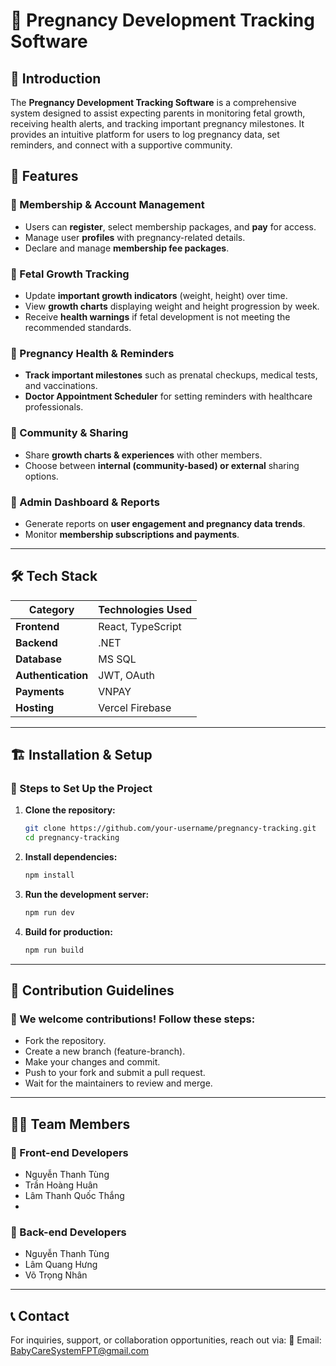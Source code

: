 # 🍼 Pregnancy Development Tracking Software

## 📌 Introduction  
The **Pregnancy Development Tracking Software** is a comprehensive system designed to assist expecting parents in monitoring fetal growth, receiving health alerts, and tracking important pregnancy milestones. It provides an intuitive platform for users to log pregnancy data, set reminders, and connect with a supportive community.

## 🚀 Features  
### 🔹 Membership & Account Management  
- Users can **register**, select membership packages, and **pay** for access.  
- Manage user **profiles** with pregnancy-related details.  
- Declare and manage **membership fee packages**.

### 🔹 Fetal Growth Tracking  
- Update **important growth indicators** (weight, height) over time.  
- View **growth charts** displaying weight and height progression by week.  
- Receive **health warnings** if fetal development is not meeting the recommended standards.  

### 🔹 Pregnancy Health & Reminders  
- **Track important milestones** such as prenatal checkups, medical tests, and vaccinations.  
- **Doctor Appointment Scheduler** for setting reminders with healthcare professionals.  

### 🔹 Community & Sharing  
- Share **growth charts & experiences** with other members.  
- Choose between **internal (community-based) or external** sharing options.  

### 🔹 Admin Dashboard & Reports  
- Generate reports on **user engagement and pregnancy data trends**.  
- Monitor **membership subscriptions and payments**.  

---

## 🛠️ Tech Stack  
| Category       | Technologies Used |
|---------------|------------------|
| **Frontend**  | React, TypeScript |
| **Backend**   | .NET |
| **Database**  | MS SQL |
| **Authentication** | JWT, OAuth |
| **Payments**  | VNPAY |
| **Hosting**   | Vercel Firebase |

---

## 🏗️ Installation & Setup  

### 🔹 Steps to Set Up the Project  

1. **Clone the repository:**  
   ```sh
   git clone https://github.com/your-username/pregnancy-tracking.git
   cd pregnancy-tracking
2. **Install dependencies:**  
   ```sh
   npm install
3. **Run the development server:**  
   ```sh
   npm run dev
3. **Build for production:**  
   ```sh
   npm run build

---

## 📜 Contribution Guidelines

### 🔹 We welcome contributions! Follow these steps: 
- Fork the repository.  
- Create a new branch (feature-branch).
- Make your changes and commit.
- Push to your fork and submit a pull request.
- Wait for the maintainers to review and merge.

---

## 👨‍💻 Team Members

### 🔹  Front-end Developers
- Nguyễn Thanh Tùng
- Trần Hoàng Huân
- Lâm Thanh Quốc Thắng
- 
### 🔹  Back-end Developers
- Nguyễn Thanh Tùng 
- Lâm Quang Hưng
- Võ Trọng Nhân

---

## 📞 Contact
For inquiries, support, or collaboration opportunities, reach out via:
📧 Email: BabyCareSystemFPT@gmail.com


